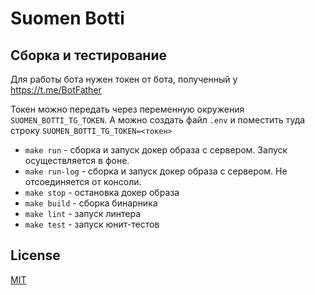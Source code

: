 # Suomen Botti

## Сборка и тестирование
Для работы бота нужен токен от бота, полученный у https://t.me/BotFather

Токен можно передать через переменную окружения `SUOMEN_BOTTI_TG_TOKEN`.
А можно создать файл `.env` и поместить туда строку `SUOMEN_BOTTI_TG_TOKEN=<токен>`

- `make run` - сборка и запуск докер образа с сервером. Запуск осуществляется в фоне.
- `make run-log` - сборка и запуск докер образа с сервером. Не отсоединяется от консоли.
- `make stop` - остановка докер образа
- `make build` - сборка бинарника
- `make lint` - запуск линтера
- `make test` - запуск юнит-тестов

## License

[MIT](http://zaz600.mit-license.org) 
